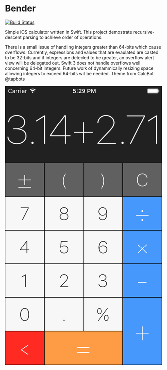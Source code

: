 # Bender

[![Build Status](https://travis-ci.org/mita4829/Bender.svg?branch=master)](https://travis-ci.org/mita4829/Bender)
<p>Simple iOS calculator written in Swift. This project demostrate recursive-descent parsing to achieve order of operations.</p>   
<p>There is a small issue of handling integers greater than 64-bits which cause overflows. Currently, expressions and values that are evaulated are casted to be 32-bits and if integers are detected to be greater, an overflow alert view will be delegated out. Swift 3 does not handle overflows well concerning 64-bit integers. Future work of dynammically resizing space allowing integers to exceed 64-bits will be needed. Theme from CalcBot @tapbots</p>

![Alt text](https://github.com/mita4829/Bender/blob/master/SS.png "Bender")
